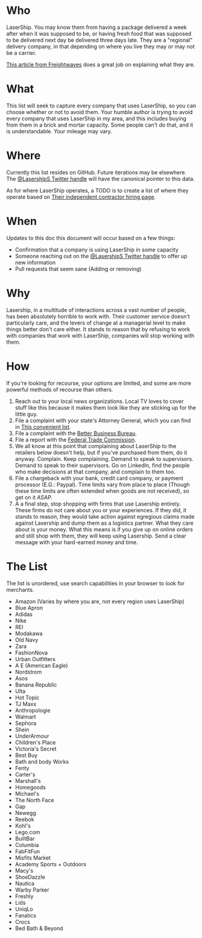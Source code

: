 # Who
LaserShip.  You may know them from having a package delivered a week after when it was supposed to be, or having fresh food that was supposed to be delivered next day be delivered three days late.  They are a "regional" delivery company, in that depending on where you live they may or may not be a carrier.

[This article from Freightwaves](https://www.freightwaves.com/news/long-controversial-and-now-cooking-lasership-rides-the-parcel-delivery-wave) does a great job on explaining what they are.

# What

This list will seek to capture every company that uses LaserShip, so you can choose whether or not to avoid them.  Your humble author is trying to avoid every company that uses LaserShip in my area, and this includes buying from them in a brick and mortar capacity.  Some people can't do that, and it is understandable.  Your mileage may vary.

# Where
Currently this list resides on GitHub.  Future iterations may be elsewhere. The [@LasershipS Twitter handle](https://twitter.com/LasershipS) will have the canonical pointer to this data.

As for where LaserShip operates, a TODO is to create a list of where they operate based on [Their independent contractor hiring page](https://lasership.com/drivers/).

# When
Updates to this doc this document will occur based on a few things:
* Confirmation that a company is using LaserShip in some capacity
* Someone reaching out on the [@LasershipS Twitter handle](https://twitter.com/LasershipS) to offer up new information
* Pull requests that seem sane (Adding or removing)

# Why
Lasership, in a multitude of interactions across a vast number of people, has been absolutely horrible to work with.  Their customer service doesn't particularly care, and the levers of change at a managerial level to make things better don't care either.  It stands to reason that by refusing to work with companies that work with LaserShip, companies will stop working with them.

# How
If you're looking for recourse, your options are limited, and some are more powerful methods of recourse than others.

1. Reach out to your local news organizations.  Local TV loves to cover stuff like this because it makes them look like they are sticking up for the little guy.
2. File a complaint with your state's Attorney General, which you can find in [This convenient list](https://www.naag.org/find-my-ag/).
3. File a complaint with the [Better Business Bureau](https://www.bbb.org/).
4. File a report with the [Federal Trade Commission](https://reportfraud.ftc.gov/#/).
5. We all know at this point that complaining about LaserShip to the retailers below doesn't help, but if you've purchased from them, do it anyway.  Complain.  Keep complaining.  Demand to speak to supervisors.  Demand to speak to their supervisors.  Go on LinkedIn, find the people who make decisions at that company, and complain to them too.
6. File a chargeback with your bank, credit card company, or payment processor (E.G.: Paypal).  Time limits vary from place to place (Though these time limits are often extended when goods are not received), so get on it ASAP.
7. A a final step, stop shopping with firms that use Lasership entirely.  These firms do not care about you or your experiences.  If they did, it stands to reason, they would take action against egregious claims made against Lasership and dump them as a logistics partner.  What they care about is your money.  What this means is if you give up on online orders and still shop with them, they will keep using Lasership.  Send a clear message with your hard-earned money and time.

# The List
The list is unordered, use search capabilities in your browser to look for merchants.

* Amazon (Varies by where you are, not every region uses LaserShip)
* Blue Apron 
* Adidas
* Nike
* REI
* Modakawa
* Old Navy
* Zara
* FashionNova
* Urban Outfitters
* A E (American Eagle)
* Nordstrom
* Asos
* Banana Republic
* Ulta
* Hot Topic
* TJ Maxx
* Anthropologie
* Walmart
* Sephora
* Shein
* UnderArmour
* Children's Place
* Victoria's Secret
* Best Buy
* Bath and body Works
* Fenty
* Carter's
* Marshall's
* Homegoods
* Michael's
* The North Face
* Gap
* Newegg
* Reebok
* Kohl's
* Lego.com
* BuiltBar
* Columbia
* FabFitFun
* Misfits Market
* Academy Sports + Outdoors
* Macy's
* ShoeDazzle
* Nautica
* Warby Parker
* Freshly
* Lids 
* UniqLo
* Fanatics
* Crocs
* Bed Bath & Beyond